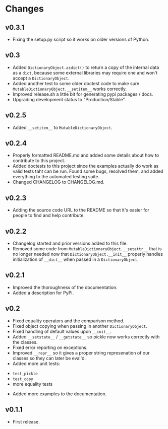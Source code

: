 Changes
=======

v0.3.1
------
* Fixing the setup.py script so it works on older versions of Python.

v0.3
----
* Added `DictionaryObject.asdict()` to return a copy of the internal
  data as a `dict`, because some external libraries may require one
  and won't accept a `DictionaryObject`.
* Added another test to some older doctest code to make sure
  `MutableDictionaryObject.__setitem__` works correctly.
* Improved release.sh a little bit for generating pypi packages / docs.
* Upgrading development status to "Production/Stable".

v0.2.5
------
* Added `__setitem__` to `MutableDictionaryObject`.

v0.2.4
------
* Properly formatted README.md and added some details about how
to contribute to this project.
* Added doctests to this project since the examples actually do
work as valid tests taht can be run.  Found some bugs, resolved
them, and added everything to the automated testing suite.
* Changed CHANGELOG to CHANGELOG.md.

v0.2.3
------
* Adding the source code URL to the README so that it's easier
for people to find and help contribute.

v0.2.2
------
* Changelog started and prior versions added to this file.
* Removed some code from `MutableDictionaryObject.__setattr__`
that is no longer needed now that `DictionaryObject.__init__`
properly handles initialization of `__dict__` when passed in a
`DictionaryObject`.

v0.2.1
------
* Improved the thoroughness of the documentation.
* Added a description for PyPi.

v0.2
----
* Fixed equality operators and the comparison method.
* Fixed object copying when passing in another `DictionaryObject`.
* Fixed handling of default values upon `__init__`.
* Added `__setstate__` / `__getstate__` so pickle now works correctly
with the classes.
* Fixed error reporting on exceptions.
* Improved `__repr__` so it gives a proper string represenation of
our classes so they can later be eval'd.
* Added more unit tests:
 - `test_pickle`
 - `test_copy`
 - more equality tests
* Added more examples to the documentation.

v0.1.1
------
* First release.
